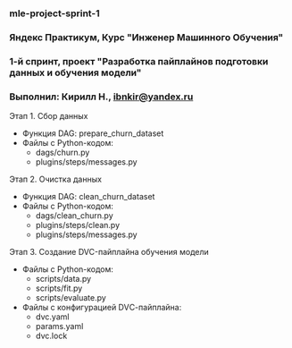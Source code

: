 ### mle-project-sprint-1

### Яндекс Практикум, Курс "Инженер Машинного Обучения" 

### 1-й спринт, проект "Разработка пайплайнов подготовки данных и обучения модели"

### Выполнил: Кирилл Н., ibnkir@yandex.ru

Этап 1. Сбор данных
- Функция DAG: prepare_churn_dataset
- Файлы с Python-кодом:
	* dags/churn.py
	* plugins/steps/messages.py

Этап 2. Очистка данных
- Функция DAG: clean_churn_dataset
- Файлы с Python-кодом:
	* dags/clean_churn.py
	* plugins/steps/clean.py
	* plugins/steps/messages.py

Этап 3. Создание DVC-пайплайна обучения модели
- Файлы с Python-кодом:
	* scripts/data.py
	* scripts/fit.py
	* scripts/evaluate.py
- Файлы с конфигурацией DVС-пайплайна:
	* dvc.yaml
	* params.yaml
	* dvc.lock
	